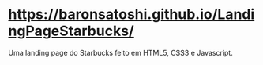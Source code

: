 # https://baronsatoshi.github.io/LandingPageStarbucks/
Uma landing page do Starbucks feito em HTML5, CSS3 e Javascript.


